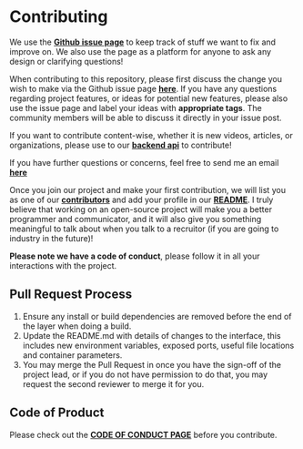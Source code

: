 # Contributing

We use the [**Github issue page**](https://github.com/hanszhang00/blm-resources/issues) to keep track of stuff we want to fix and improve on. We also use the page as a platform for anyone to ask any design or clarifying questions!

When contributing to this repository, please first discuss the change you wish to make via the
Github issue page [**here**](https://github.com/hanszhang00/blm-resources/issues). If you have any questions regarding project features, or ideas for potential new features, please also use the issue page and label your ideas with **appropriate tags**. The community members will be able to discuss it directly in your issue post.

If you want to contribute content-wise, whether it is new videos, articles, or organizations, please use to our [**backend api**](https://github.com/hanszhang00/blm-resources-api) to contribute!

If you have further questions or concerns, feel free to send me an email [**here**](mailto:hanszhang2000@gmail.com)

Once you join our project and make your first contribution, we will list you as one of our [**contributors**](https://github.com/hanszhang00/blm-resources/graphs/contributors) and add your profile in our [**README**](/README.md). I truly believe that working on an open-source project will make you a better programmer and communicator, and it will also give you something meaningful to talk about when you talk to a recruitor (if you are going to industry in the future)!

**Please note we have a code of conduct**, please follow it in all your interactions with the project.

## Pull Request Process

1. Ensure any install or build dependencies are removed before the end of the layer when doing a
   build.
2. Update the README.md with details of changes to the interface, this includes new environment
   variables, exposed ports, useful file locations and container parameters.
3. You may merge the Pull Request in once you have the sign-off of the project lead, or if you
   do not have permission to do that, you may request the second reviewer to merge it for you.

## Code of Product

Please check out the [**CODE OF CONDUCT PAGE**](/CODE_OF_CONDUCT.md) before you contribute.
